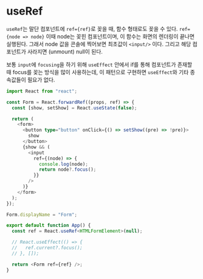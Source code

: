 # useRef

`useRef`는 말단 컴포넌트에 `ref={ref}`로 꽂을 때, 함수 형태로도 꽂을 수 있다. `ref={node => node}` 이때 node는 꽂힌 컴포넌트이며, 이 함수는 화면의 렌더링이 끝나면 실행된다. 그래서 node 값을 콘솔에 찍어보면 최초값이 `<input/>` 이다. 그리고 해당 컴포넌트가 사라지면 (unmount) null이 된다.

보통 `input`에 `focusing`을 하기 위해 `useEffect` 안에서 if를 통해 컴포넌트가 존재할 때 focus를 꽂는 방식을 많이 사용하는데, 이 패턴으로 구현하면 `useEffect`와 기타 종속값들이 필요가 없다.

```ts
import React from "react";

const Form = React.forwardRef((props, ref) => {
  const [show, setShow] = React.useState(false);

  return (
    <form>
      <button type="button" onClick={() => setShow((pre) => !pre)}>
        show
      </button>
      {show && (
        <input
          ref={(node) => {
            console.log(node);
            return node?.focus();
          }}
        />
      )}
    </form>
  );
});

Form.displayName = "Form";

export default function App() {
  const ref = React.useRef<HTMLFormElement>(null);

  // React.useEffect(() => {
  //   ref.current?.focus();
  // }, []);

  return <Form ref={ref} />;
}
```
